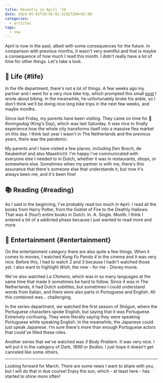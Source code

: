 ```yaml
---
title: Recently in April '24
date: 2024-05-01T19:05:02.52927284+02:00
categories:
  - articles
tags:
  - now
---
```


April is now in the past, albeit with some consequences for the future. In comparison with previous months, it wasn't very eventful and that is maybe a consequence of how much I read this month. I didn't really have a lot of time for other things. Let's take a look.

<!--more-->

## 🍄 Life {#life}

In the life department, there's not a lot of things. A few weeks ago my partner and I went for a very nice bike trip, which prompted this small [post](/2024/04/13/biking/) I wrote about biking. In the meanwhile, he unfortunately broke his ankle, so I don't think we'll be doing nice long bike trips in the next few weeks, and maybe months.

Since last Friday, my parents have been visiting. They came on time for 👑 *Koningsdag* (King's Day), which was last Saturday. It was nice to finally experience how the whole city transforms itself into a massive flea market on this day. I think last year I wasn't in The Netherlands and the previous years, there was the pandemic.

My parents and I have visited a few places, including Den Bosch, de Keukenhof and also Maastricht. I'm happy I've communicated with everyone else I needed to in Dutch, whether it was in restaurants, shops, or somewhere else. Sometimes when my partner is with me, there's this assurance that there's someone else that understands it, but now it's always been me, and it's been fine!

## 📚 Reading {#reading}

As I said in the beginning, I've probably read too much in April. I read all the books from Harry Potter, from the Goblet of Fire to the Deathly Hallows. That was 4 (four!) entire books in Dutch. In. A. Single. Month. I think I entered a bit of a addicted phase because I just wanted to read more and more.

## 🍿 Entertainment {#entertainment}

On the entertainment category there are also quite a few things. When it comes to movies, I watched *Kung Fu Panda 4* in the cinema and it was very nice. Before this, I had to watch 2 and 3 because I hadn't watched those yet. I also want to highlight *Wish*, the new - for me - Disney movie.

We've also watched *La Chimera*, which was in so many languages at the same time that made it sometimes be hard to follow. Since it was in The Netherlands, it had Dutch subtitles, but sometimes I could understand words from Italian, and there were also parts in Portuguese and English. All this combined was... challenging.

In the series department, we watched the first season of *Shōgun*, where the Portuguese characters spoke English, but saying that it was Portuguese. Extremely confusing. They were literally saying they were speaking Portuguese while speaking English. In the meanwhile, the Japanese could just speak Japanese. I'm sure there's more than enough Portuguese actors that could've filled these roles.

Another series that we've watched was *3 Body Problem*. It was very nice. I will put it in the category of *Dark*, *1899* or *Bodies*. I just hope it doesn't get canceled like some others.

<hr>

Looking forward for March. There are some news I want to share with you, but I will do that in due course! Enjoy the sun, which - at least here - has started to shine more often!
